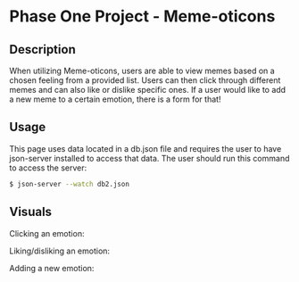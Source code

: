 # Phase One Project - Meme-oticons

## Description

When utilizing Meme-oticons, users are able to view memes based on a chosen feeling from a provided list. Users can then click through different memes and can also like or dislike specific ones. If a user would like to add a new meme to a certain emotion, there is a form for that!

## Usage

This page uses data located in a db.json file and requires the user to have json-server installed to access that data. The user should run this command to access the server:

```bash
$ json-server --watch db2.json
```

## Visuals

Clicking an emotion:

Liking/disliking an emotion:

Adding a new emotion:
